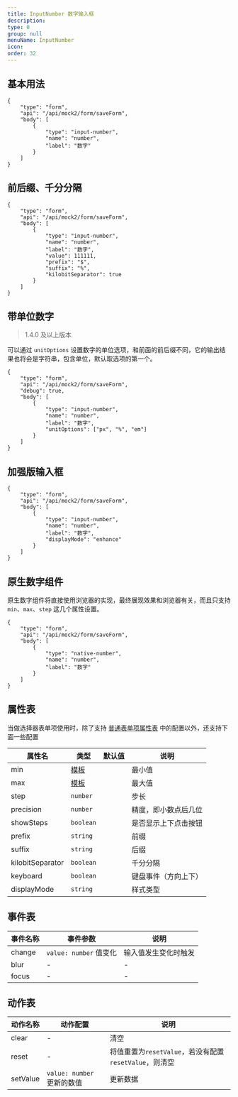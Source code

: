 ```yaml
---
title: InputNumber 数字输入框
description:
type: 0
group: null
menuName: InputNumber
icon:
order: 32
---
```


## 基本用法

```schema: scope="body"
{
    "type": "form",
    "api": "/api/mock2/form/saveForm",
    "body": [
        {
            "type": "input-number",
            "name": "number",
            "label": "数字"
        }
    ]
}
```

## 前后缀、千分分隔

```schema: scope="body"
{
    "type": "form",
    "api": "/api/mock2/form/saveForm",
    "body": [
        {
            "type": "input-number",
            "name": "number",
            "label": "数字",
            "value": 111111,
            "prefix": "$",
            "suffix": "%",
            "kilobitSeparator": true
        }
    ]
}
```

## 带单位数字

> 1.4.0 及以上版本

可以通过 `unitOptions` 设置数字的单位选项，和前面的前后缀不同，它的输出结果也将会是字符串，包含单位，默认取选项的第一个。

```schema: scope="body"
{
    "type": "form",
    "api": "/api/mock2/form/saveForm",
    "debug": true,
    "body": [
        {
            "type": "input-number",
            "name": "number",
            "label": "数字",
            "unitOptions": ["px", "%", "em"]
        }
    ]
}
```

## 加强版输入框

```schema: scope="body"
{
    "type": "form",
    "api": "/api/mock2/form/saveForm",
    "body": [
        {
            "type": "input-number",
            "name": "number",
            "label": "数字",
            "displayMode": "enhance"
        }
    ]
}
```

## 原生数字组件

原生数字组件将直接使用浏览器的实现，最终展现效果和浏览器有关，而且只支持 `min`、`max`、`step` 这几个属性设置。

```schema: scope="body"
{
    "type": "form",
    "api": "/api/mock2/form/saveForm",
    "body": [
        {
            "type": "native-number",
            "name": "number",
            "label": "数字"
        }
    ]
}
```

## 属性表

当做选择器表单项使用时，除了支持 [普通表单项属性表](./formitem#%E5%B1%9E%E6%80%A7%E8%A1%A8) 中的配置以外，还支持下面一些配置

| 属性名           | 类型                                    | 默认值 | 说明                 |
| ---------------- | --------------------------------------- | ------ | -------------------- |
| min              | [模板](../../../docs/concepts/template) |        | 最小值               |
| max              | [模板](../../../docs/concepts/template) |        | 最大值               |
| step             | `number`                                |        | 步长                 |
| precision        | `number`                                |        | 精度，即小数点后几位 |
| showSteps        | `boolean`                               |        | 是否显示上下点击按钮 |
| prefix           | `string`                                |        | 前缀                 |
| suffix           | `string`                                |        | 后缀                 |
| kilobitSeparator | `boolean`                               |        | 千分分隔             |
| keyboard         | `boolean`                               |        | 键盘事件（方向上下） |
| displayMode      | `string`                                |        | 样式类型             |

## 事件表

| 事件名称 | 事件参数               | 说明                 |
| -------- | ---------------------- | -------------------- |
| change   | `value: number` 值变化 | 输入值发生变化时触发 |
| blur     | -                      | -                    |
| focus    | -                      | -                    |

## 动作表

| 动作名称 | 动作配置                   | 说明                                                   |
| -------- | -------------------------- | ------------------------------------------------------ |
| clear    | -                          | 清空                                                   |
| reset    | -                          | 将值重置为`resetValue`，若没有配置`resetValue`，则清空 |
| setValue | `value: number` 更新的数值 | 更新数据                                               |
